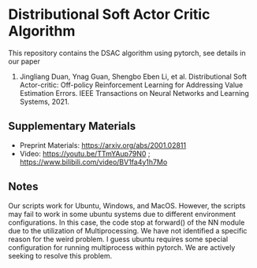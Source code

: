 # Distributional Soft Actor Critic Algorithm

This repository contains the DSAC algorithm using pytorch, see details in our paper

1) Jingliang Duan, Ynag Guan, Shengbo Eben Li, et al. Distributional Soft Actor-critic: Off-policy Reinforcement Learning for Addressing Value Estimation Errors. IEEE Transactions on Neural Networks and Learning Systems, 2021. 

## Supplementary Materials
* Preprint Materials: https://arxiv.org/abs/2001.02811 
* Video: https://youtu.be/TTmYAup79N0 ; https://www.bilibili.com/video/BV1fa4y1h7Mo

## Notes
Our scripts work for Ubuntu, Windows, and MacOS. However, the scripts may fail to work in some ubuntu systems due to different environment configurations. In this case, the code stop at forward() of the NN module due to the utilization of Multiprocessing. We have not identified a specific reason for the weird problem. I guess ubuntu requires some special configuration for running multiprocess within pytorch. We are actively seeking to resolve this problem.
